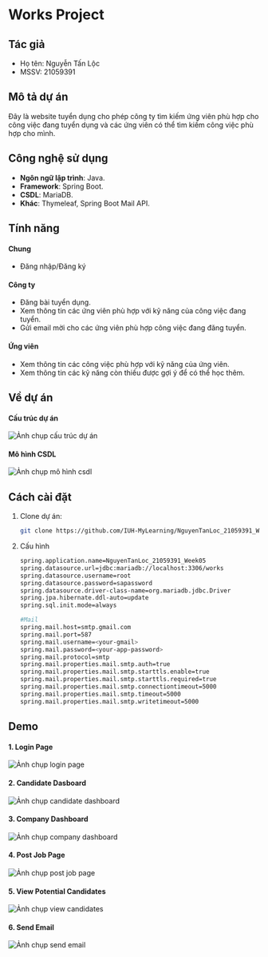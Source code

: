 # Works Project

## Tác giả
- Họ tên: Nguyễn Tấn Lộc
- MSSV: 21059391

## Mô tả dự án
Đây là website tuyển dụng cho phép công ty tìm kiếm ứng viên phù hợp cho công việc đang tuyển dụng và các ứng viên có thể 
tìm kiếm công việc phù hợp cho mình.

## Công nghệ sử dụng
- **Ngôn ngữ lập trình**: Java.
- **Framework**: Spring Boot.
- **CSDL**: MariaDB.
- **Khác**: Thymeleaf, Spring Boot Mail API.

## Tính năng
#### Chung
- Đăng nhập/Đăng ký 
#### Công ty
- Đăng bài tuyển dụng.
- Xem thông tin các ứng viên phù hợp với kỹ năng của công việc đang tuyển.
- Gửi email mời cho các ứng viên phù hợp công việc đang đăng tuyển.
#### Ứng viên
- Xem thông tin các công việc phù hợp với kỹ năng của ứng viên.
- Xem thông tin các kỹ năng còn thiếu được gợi ý để có thể học thêm.

## Về dự án
#### Cấu trúc dự án
![Ảnh chụp cấu trúc dự án](https://drive.google.com/uc?id=1frkrxmXjNHb7WRFwOW8UgHOC8lPz7gr8)
#### Mô hình CSDL
![Ảnh chụp mô hình csdl](https://drive.google.com/uc?id=14RZajgyKiKLGxepGJWykcLOgCxP1j9yP)

## Cách cài đặt
1. Clone dự án:
   ```bash
   git clone https://github.com/IUH-MyLearning/NguyenTanLoc_21059391_Week05.git
2. Cấu hình
    ``` bash
    spring.application.name=NguyenTanLoc_21059391_Week05
    spring.datasource.url=jdbc:mariadb://localhost:3306/works
    spring.datasource.username=root
    spring.datasource.password=sapassword
    spring.datasource.driver-class-name=org.mariadb.jdbc.Driver
    spring.jpa.hibernate.ddl-auto=update
    spring.sql.init.mode=always
    
    #Mail
    spring.mail.host=smtp.gmail.com
    spring.mail.port=587
    spring.mail.username=<your-gmail>
    spring.mail.password=<your-app-password>
    spring.mail.protocol=smtp
    spring.mail.properties.mail.smtp.auth=true
    spring.mail.properties.mail.smtp.starttls.enable=true
    spring.mail.properties.mail.smtp.starttls.required=true
    spring.mail.properties.mail.smtp.connectiontimeout=5000
    spring.mail.properties.mail.smtp.timeout=5000
    spring.mail.properties.mail.smtp.writetimeout=5000
## Demo
#### 1. Login Page
![Ảnh chụp login page](https://drive.google.com/uc?id=17jxJ9LJJsSkOXJSKniysRywaQfWPZHhZ)
#### 2. Candidate Dasboard
![Ảnh chụp candidate dashboard](https://drive.google.com/uc?id=1Y_SudtR1wi99k4xUbGjrP8B8XGiClkzC)
#### 3. Company Dashboard
![Ảnh chụp company dashboard](https://drive.google.com/uc?id=1Ji2vQfQ4ZuXtPVrwRl0yeTICDycgDSJo)
#### 4. Post Job Page
![Ảnh chụp post job page](https://drive.google.com/uc?id=1aQDsmJgQeXkVV7Wy4ivCxIt9WU9Iwoy5)
#### 5. View Potential Candidates
![Ảnh chụp view candidates](https://drive.google.com/uc?id=1FuCBE4aNxPXzjeYD_sHJAjI5yyitO20P)
#### 6. Send Email
![Ảnh chụp send email](https://drive.google.com/uc?id=17AQPSEszF7m7RBotvuxiw2rJ3E7aEaZf)
